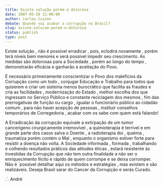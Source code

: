 ```yaml
---
title: Existe solução porém é dolorosa
date: 2007-05-20 21:00:00
author: carlos.luizon
debate: Quando vai acabar a corrupção no Brasil?
slug: existe-solucao-porem-e-dolorosa
status: publish 
type: post
---
```


Existe solução , não é possível erradicar , pois, eclodirá novamente , porém terá níveis bem menores e será possível impedir seu crescimento. As medidas são dolorosas para a Sociedade , porém ao longo do tempo , demonstrarão eficácia e ganharão a aceitação do Povo.  

 É necessário primeiramente conscientizar o Povo dos malefícios da Corrupção como um todo , conjugar Educação e Trabalho para todos que quiserem e criar um sistema menos burocrático que facilita as fraudes e cria as facilidades , modernização do Estado , melhor escolha dos que ingressam no Serviço Público e constante reciclagem dos mesmos , fim das prerrogativas de função ou cargo , igualar o funcionário público ao cidadão comum , para não haver acepção de pessoas , instituir conselhos temporários de Corregedoria , acabar com os sabe com quem está falando!  

 A Erradicação da corrupção equivale a extirpação de um tumor cancerígeno cirurgicamente irremovível , a quimioterapia é terrível e em grande parte dos casos salva o Doente , a radioterapia doi , queima , traumatiza porém contém o Mal , enquanto o organismo estiver forte para resistir a doença não volta. A Sociedade informada , formada , trabalhando e colhendo resultados práticos das atitudes èticas , estará resistente às investidas da Corrupção que não tem outra finalidade a não ser o enriquecimento Ilícito e rápido de quem corrompe e se deixa corromper. Não é ´possível detalhar aqui os métodos e estratégias , mas existem e são realizáveis. Deseja Brasil sarar do Cancer da Corrupção e serás Curado.  

.´. André
